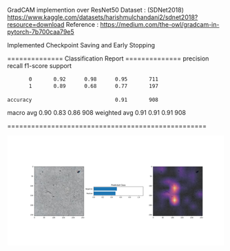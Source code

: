 GradCAM implemention over ResNet50
Dataset : (SDNet2018) https://www.kaggle.com/datasets/harishmulchandani2/sdnet2018?resource=download
Reference : https://medium.com/the-owl/gradcam-in-pytorch-7b700caa79e5

Implemented Checkpoint Saving and Early Stopping

============== Classification Report ==============
              precision    recall  f1-score   support

           0       0.92      0.98      0.95       711
           1       0.89      0.68      0.77       197

    accuracy                           0.91       908
   macro avg       0.90      0.83      0.86       908
weighted avg       0.91      0.91      0.91       908

==================================================

![alt text](Figure_1-1.png)